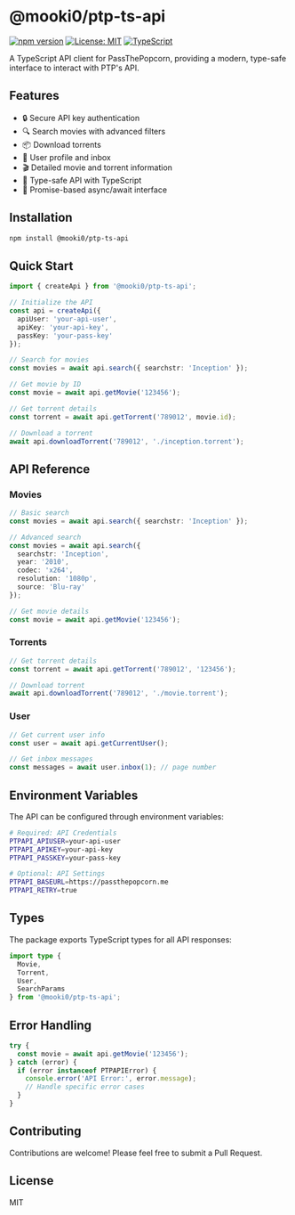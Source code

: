 # @mooki0/ptp-ts-api

[![npm version](https://img.shields.io/npm/v/@mooki0/ptp-ts-api.svg)](https://www.npmjs.com/package/@mooki0/ptp-ts-api)
[![License: MIT](https://img.shields.io/badge/License-MIT-yellow.svg)](https://opensource.org/licenses/MIT)
[![TypeScript](https://img.shields.io/badge/TypeScript-5.3-blue.svg)](https://www.typescriptlang.org/)

A TypeScript API client for PassThePopcorn, providing a modern, type-safe interface to interact with PTP's API.

## Features

- 🔒 Secure API key authentication
- 🔍 Search movies with advanced filters
- 📦 Download torrents
- 👤 User profile and inbox
- 🎬 Detailed movie and torrent information
- 📝 Type-safe API with TypeScript
- 🚀 Promise-based async/await interface

## Installation

```bash
npm install @mooki0/ptp-ts-api
```

## Quick Start

```typescript
import { createApi } from '@mooki0/ptp-ts-api';

// Initialize the API
const api = createApi({
  apiUser: 'your-api-user',
  apiKey: 'your-api-key',
  passKey: 'your-pass-key'
});

// Search for movies
const movies = await api.search({ searchstr: 'Inception' });

// Get movie by ID
const movie = await api.getMovie('123456');

// Get torrent details
const torrent = await api.getTorrent('789012', movie.id);

// Download a torrent
await api.downloadTorrent('789012', './inception.torrent');
```

## API Reference

### Movies

```typescript
// Basic search
const movies = await api.search({ searchstr: 'Inception' });

// Advanced search
const movies = await api.search({
  searchstr: 'Inception',
  year: '2010',
  codec: 'x264',
  resolution: '1080p',
  source: 'Blu-ray'
});

// Get movie details
const movie = await api.getMovie('123456');
```

### Torrents

```typescript
// Get torrent details
const torrent = await api.getTorrent('789012', '123456');

// Download torrent
await api.downloadTorrent('789012', './movie.torrent');
```

### User

```typescript
// Get current user info
const user = await api.getCurrentUser();

// Get inbox messages
const messages = await user.inbox(1); // page number
```

## Environment Variables

The API can be configured through environment variables:

```bash
# Required: API Credentials
PTPAPI_APIUSER=your-api-user
PTPAPI_APIKEY=your-api-key
PTPAPI_PASSKEY=your-pass-key

# Optional: API Settings
PTPAPI_BASEURL=https://passthepopcorn.me
PTPAPI_RETRY=true
```

## Types

The package exports TypeScript types for all API responses:

```typescript
import type {
  Movie,
  Torrent,
  User,
  SearchParams
} from '@mooki0/ptp-ts-api';
```

## Error Handling

```typescript
try {
  const movie = await api.getMovie('123456');
} catch (error) {
  if (error instanceof PTPAPIError) {
    console.error('API Error:', error.message);
    // Handle specific error cases
  }
}
```

## Contributing

Contributions are welcome! Please feel free to submit a Pull Request.

## License

MIT 
